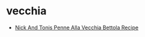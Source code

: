 # vecchia

 * [Nick And Tonis Penne Alla Vecchia Bettola Recipe](../index/n/nick-and-tonis-penne-alla-vecchia-bettola-recipe.json)
